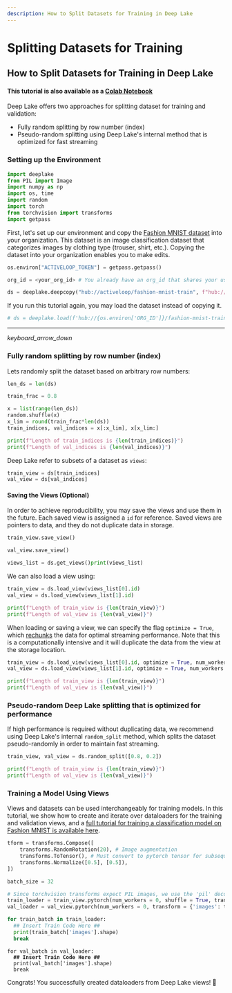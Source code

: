 ```yaml
---
description: How to Split Datasets for Training in Deep Lake
---
```


# Splitting Datasets for Training

## **How to Split Datasets for Training in Deep Lake**

#### This tutorial is also available as a [Colab Notebook](https://colab.research.google.com/drive/1WWX5ZUoUq6AYHYSHxFUIXu8bz5zIeUZN?usp=sharing)

Deep Lake offers two approaches for splitting dataset for training and validation:

* Fully random splitting by row number (index)
* Pseudo-random splitting using Deep Lake's internal method that is optimized for fast streaming

### Setting up the Environment

```python
import deeplake
from PIL import Image
import numpy as np
import os, time
import random
import torch
from torchvision import transforms
import getpass
```

First, let's set up our environment and copy the [Fashion MNIST dataset](https://github.com/zalandoresearch/fashion-mnist) into your organization. This dataset is an image classification dataset that categorizes images by clothing type (trouser, shirt, etc.). Copying the dataset into your organization enables you to make edits.

```python
os.environ["ACTIVELOOP_TOKEN"] = getpass.getpass()
```

```python
org_id = <your_org_id> # You already have an org_id that shares your username
```

```python
ds = deeplake.deepcopy("hub://activeloop/fashion-mnist-train", f"hub://{org_id}/fashion-mnist-train-2", overwrite = True) # The second parameter can be a local path
```

If you run this tutorial again, you may load the dataset instead of copying it.

```python
# ds = deeplake.load(f'hub://{os.environ['ORG_ID']}/fashion-mnist-train')
```

***

_keyboard\_arrow\_down_

### Fully random splitting by row number (index)

Lets randomly split the dataset based on arbitrary row numbers:

```python
len_ds = len(ds)

train_frac = 0.8

x = list(range(len_ds))
random.shuffle(x)
x_lim = round(train_frac*len(ds))
train_indices, val_indices = x[:x_lim], x[x_lim:]

print(f"Length of train_indices is {len(train_indices)}")
print(f"Length of val_indices is {len(val_indices)}")
```

Deep Lake refer to subsets of a dataset as `views`:

```python
train_view = ds[train_indices]
val_view = ds[val_indices]
```

#### Saving the Views (Optional)

In order to achieve reproducibility, you may save the views and use them in the future. Each saved view is assigned a `id` for reference. Saved views are pointers to data, and they do not duplicate data in storage.

```python
train_view.save_view()
```

```python
val_view.save_view()
```

```python
views_list = ds.get_views()print(views_list)
```

We can also load a view using:

```python
train_view = ds.load_view(views_list[0].id)
val_view = ds.load_view(views_list[1].id)

print(f"Length of train_view is {len(train_view)}")
print(f"Length of val_view is {len(val_view)}")
```

When loading or saving a view, we can specify the flag `optimize = True`, which [rechunks](https://colab.research.google.com/corgiredirector?site=https%3A%2F%2Fdocs.activeloop.ai%2Ftechnical-details%2Fdata-layout) the data for optimal streaming performance. Note that this is a computationally intensive and it will duplicate the data from the view at the storage location.

```python
train_view = ds.load_view(views_list[0].id, optimize = True, num_workers = 2)
val_view = ds.load_view(views_list[1].id, optimize = True, num_workers = 2)

print(f"Length of train_view is {len(train_view)}")
print(f"Length of val_view is {len(val_view)}")
```

### Pseudo-random Deep Lake splitting that is optimized for performance

If high performance is required without duplicating data, we recommend using Deep Lake's internal `random_split` method, which splits the dataset pseudo-randomly in order to maintain fast streaming.

```python
train_view, val_view = ds.random_split([0.8, 0.2])

print(f"Length of train_view is {len(train_view)}")
print(f"Length of val_view is {len(val_view)}")
```

### Training a Model Using Views

Views and datasets can be used interchangeably for training models. In this tutorial, we show how to create and iterate over dataloaders for the training and validation views, and a [full tutorial for training a classification model on Fashion MNIST is available here](https://colab.research.google.com/corgiredirector?site=https%3A%2F%2Fdocs.activeloop.ai%2Fexample-code%2Ftutorials%2Fdeep-learning%2Ftraining-models%2Ftraining-an-image-classification-model-in-pytorch).

```python
tform = transforms.Compose([
    transforms.RandomRotation(20), # Image augmentation
    transforms.ToTensor(), # Must convert to pytorch tensor for subsequent operations to run
    transforms.Normalize([0.5], [0.5]),
])
```

```python
batch_size = 32

# Since torchvision transforms expect PIL images, we use the 'pil' decode_method for the 'images' tensor. This is much faster than running ToPILImage inside the transform
train_loader = train_view.pytorch(num_workers = 0, shuffle = True, transform = {'images': tform, 'labels': None}, batch_size = batch_size, decode_method = {'images': 'pil'})
val_loader = val_view.pytorch(num_workers = 0, transform = {'images': tform, 'labels': None}, batch_size = batch_size, decode_method = {'images': 'pil'})
```

```python
for train_batch in train_loader:
  ## Insert Train Code Here ##
  print(train_batch['images'].shape)
  break
```

<pre class="language-python"><code class="lang-python">for val_batch in val_loader:
<strong>  ## Insert Train Code Here ##
</strong>  print(val_batch['images'].shape)
  break
</code></pre>

Congrats! You successfully created dataloaders from Deep Lake views! 🎉
